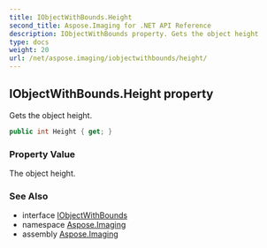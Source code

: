 ```yaml
---
title: IObjectWithBounds.Height
second_title: Aspose.Imaging for .NET API Reference
description: IObjectWithBounds property. Gets the object height
type: docs
weight: 20
url: /net/aspose.imaging/iobjectwithbounds/height/
---
```

## IObjectWithBounds.Height property

Gets the object height.

```csharp
public int Height { get; }
```

### Property Value

The object height.

### See Also

* interface [IObjectWithBounds](../)
* namespace [Aspose.Imaging](../../iobjectwithbounds/)
* assembly [Aspose.Imaging](../../../)


